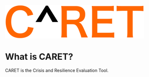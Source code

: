 ![CARET Logo](https://github.com/seemoo-lab/caret/raw/master/figures/caret-logo.png)

# What is CARET?
CARET is the Crisis and Resilience Evaluation Tool.
